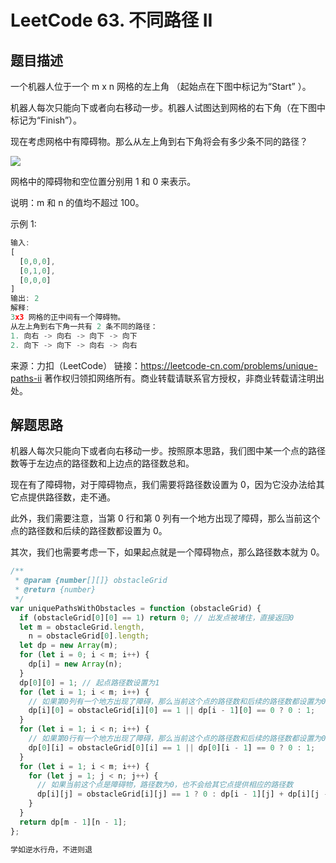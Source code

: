 # LeetCode 63. 不同路径 II

## 题目描述

一个机器人位于一个 m x n 网格的左上角 （起始点在下图中标记为“Start” ）。

机器人每次只能向下或者向右移动一步。机器人试图达到网格的右下角（在下图中标记为“Finish”）。

现在考虑网格中有障碍物。那么从左上角到右下角将会有多少条不同的路径？

![](https://img-blog.csdnimg.cn/20201006163352438.png#pic_center)

网格中的障碍物和空位置分别用 1 和 0 来表示。

说明：m 和 n 的值均不超过 100。

示例 1:

```javascript
输入:
[
  [0,0,0],
  [0,1,0],
  [0,0,0]
]
输出: 2
解释:
3x3 网格的正中间有一个障碍物。
从左上角到右下角一共有 2 条不同的路径：
1. 向右 -> 向右 -> 向下 -> 向下
2. 向下 -> 向下 -> 向右 -> 向右
```

来源：力扣（LeetCode）
链接：https://leetcode-cn.com/problems/unique-paths-ii
著作权归领扣网络所有。商业转载请联系官方授权，非商业转载请注明出处。

## 解题思路

机器人每次只能向下或者向右移动一步。按照原本思路，我们图中某一个点的路径数等于左边点的路径数和上边点的路径数总和。

现在有了障碍物，对于障碍物点，我们需要将路径数设置为 0，因为它没办法给其它点提供路径数，走不通。

此外，我们需要注意，当第 0 行和第 0 列有一个地方出现了障碍，那么当前这个点的路径数和后续的路径数都设置为 0。

其次，我们也需要考虑一下，如果起点就是一个障碍物点，那么路径数本就为 0。

```javascript
/**
 * @param {number[][]} obstacleGrid
 * @return {number}
 */
var uniquePathsWithObstacles = function (obstacleGrid) {
  if (obstacleGrid[0][0] == 1) return 0; // 出发点被堵住，直接返回0
  let m = obstacleGrid.length,
    n = obstacleGrid[0].length;
  let dp = new Array(m);
  for (let i = 0; i < m; i++) {
    dp[i] = new Array(n);
  }
  dp[0][0] = 1; // 起点路径数设置为1
  for (let i = 1; i < m; i++) {
    // 如果第0列有一个地方出现了障碍，那么当前这个点的路径数和后续的路径数都设置为0
    dp[i][0] = obstacleGrid[i][0] == 1 || dp[i - 1][0] == 0 ? 0 : 1;
  }
  for (let i = 1; i < n; i++) {
    // 如果第0行有一个地方出现了障碍，那么当前这个点的路径数和后续的路径数都设置为0
    dp[0][i] = obstacleGrid[0][i] == 1 || dp[0][i - 1] == 0 ? 0 : 1;
  }
  for (let i = 1; i < m; i++) {
    for (let j = 1; j < n; j++) {
      // 如果当前这个点是障碍物，路径数为0，也不会给其它点提供相应的路径数
      dp[i][j] = obstacleGrid[i][j] == 1 ? 0 : dp[i - 1][j] + dp[i][j - 1];
    }
  }
  return dp[m - 1][n - 1];
};
```

```javascript
学如逆水行舟，不进则退
```
